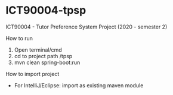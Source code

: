 # ICT90004-tpsp
ICT90004 - Tutor Preference System Project (2020 - semester 2)

How to run
1. Open terminal/cmd 
2. cd to project path /tpsp
3. mvn clean spring-boot:run

How to import project
- For IntelliJ/Eclipse: import as existing maven module

